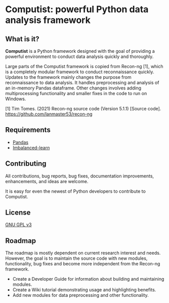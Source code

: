 # Computist: powerful Python data analysis framework


## What is it?

**Computist** is a Python framework designed with the goal of providing a powerful environment to conduct data analysis quickly and thoroughly.

Large parts of the Computist framework is copied from Recon-ng [1], which is a completely modular framework to conduct reconnaissance quickly. Updates to the framework mainly changes the purpose from reconnaissance to data analysis. It handles preprocessing and analysis of an in-memory Pandas dataframe. Other changes involves adding multiprocessing functionality and smaller fixes in the code to run on Windows.

[1] Tim Tomes. (2021) Recon-ng source code (Version 5.1.1) [Source code]. https://github.com/lanmaster53/recon-ng


## Requirements

- [Pandas](https://pandas.pydata.org/)
- [Imbalanced-learn](https://imbalanced-learn.org/stable/)


## Contributing
All contributions, bug reports, bug fixes, documentation improvements, enhancements, and ideas are welcome.

It is easy for even the newest of Python developers to contribute to Computist.


## License
[GNU GPL v3](https://www.gnu.org/licenses/gpl-3.0.html)


## Roadmap

The roadmap is mostly dependent on current research interest and needs. However, the goal is to maintain the source code with new modules, functionality, bug fixes and become more independent from the Recon-ng framework.

- Create a Developer Guide for information about building and maintaining modules.
- Create a Wiki tutorial demonstrating usage and highlighting benefits.
- Add new modules for data preprocessing and other functionality.
